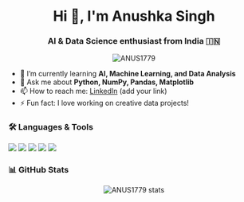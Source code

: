 <h1 align="center">Hi 👋, I'm Anushka Singh</h1>
<h3 align="center">AI & Data Science enthusiast from India 🇮🇳</h3>

<p align="center">
  <img src="https://komarev.com/ghpvc/?username=ANUS1779&label=Profile%20views&color=0e75b6&style=flat" alt="ANUS1779" />
</p>

- 🌱 I’m currently learning **AI, Machine Learning, and Data Analysis**
- 💬 Ask me about **Python, NumPy, Pandas, Matplotlib**
- 📫 How to reach me: [LinkedIn](https://www.linkedin.com/in/anushka-singh-5b6874353/) (add your link)
- ⚡ Fun fact: I love working on creative data projects!

### 🛠️ Languages & Tools
<p align="left">
  <img src="https://img.shields.io/badge/Python-3776AB?style=for-the-badge&logo=python&logoColor=white"/>
  <img src="https://img.shields.io/badge/Pandas-150458?style=for-the-badge&logo=pandas&logoColor=white"/>
  <img src="https://img.shields.io/badge/NumPy-013243?style=for-the-badge&logo=numpy&logoColor=white"/>
  <img src="https://img.shields.io/badge/Matplotlib-11557C?style=for-the-badge&logo=matplotlib&logoColor=white"/>
  <img src="https://img.shields.io/badge/GitHub-181717?style=for-the-badge&logo=github&logoColor=white"/>
</p>

### 📊 GitHub Stats
<p align="center">
  <img src="https://github-readme-stats.vercel.app/api?username=ANUS1779&show_icons=true&theme=radical" alt="ANUS1779 stats"/>
</p>
